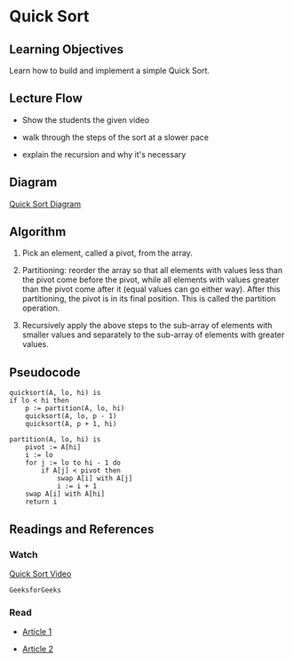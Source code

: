 # Quick Sort

## Learning Objectives

Learn how to build and implement a simple Quick Sort.

## Lecture Flow

* Show the students the given video

* walk through the steps of the sort at a slower pace

* explain the recursion and why it's necessary


## Diagram

[Quick Sort Diagram](https://upload.wikimedia.org/wikipedia/commons/8/84/Lomuto_animated.gif)

## Algorithm

1. Pick an element, called a pivot, from the array.

2. Partitioning: reorder the array so that all elements with values less than the pivot come before the pivot, while all elements with values greater than the pivot come after it (equal values can go either way). After this partitioning, the pivot is in its final position. This is called the partition operation.

3. Recursively apply the above steps to the sub-array of elements with smaller values and separately to the sub-array of elements with greater values. 

## Pseudocode

    quicksort(A, lo, hi) is
    if lo < hi then
        p := partition(A, lo, hi)
        quicksort(A, lo, p - 1)
        quicksort(A, p + 1, hi)
        
    partition(A, lo, hi) is
        pivot := A[hi]
        i := lo
        for j := lo to hi - 1 do
            if A[j] < pivot then
                swap A[i] with A[j]
                i := i + 1
        swap A[i] with A[hi]
        return i
  
      
## Readings and References

### Watch

[Quick Sort Video](https://youtu.be/PgBzjlCcFvc)
 
    GeeksforGeeks


### Read

* [Article 1](https://www.geeksforgeeks.org/quick-sort/)

* [Article 2](https://www.hackerearth.com/practice/algorithms/sorting/quick-sort/tutorial/)
